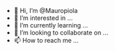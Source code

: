 - 👋 Hi, I’m @Mauropiola
- 👀 I’m interested in ...
- 🌱 I’m currently learning ...
- 💞️ I’m looking to collaborate on ...
- 📫 How to reach me ...

<!---
Mauropiola/Mauropiola is a ✨ special ✨ repository because its `README.md` (this file) appears on your GitHub profile.
You can click the Preview link to take a look at your changes.
--->
